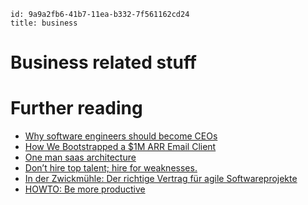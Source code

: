 ```
id: 9a9a2fb6-41b7-11ea-b332-7f561162cd24
title: business 
```

# Business related stuff

# Further reading

* [Why software engineers should become CEOs][1]
* [How We Bootstrapped a $1M ARR Email Client][2]
* [One man saas architecture][3]
* [Don’t hire top talent; hire for weaknesses.][4]
* [In der Zwickmühle: Der richtige Vertrag für agile Softwareprojekte][5]
* [HOWTO: Be more productive][6]


[1]: https://www.tlt21.com/why-software-engineers-should-become-ceos/
[2]: https://missiveapp.com/blog/how-we-built-1m-arr-email-client
[3]: https://anthonynsimon.com/blog/one-man-saas-architecture/
[4]: https://benjiweber.co.uk/blog/2021/04/10/dont-hire-top-talent-hire-for-weaknesses/
[5]: https://www.heise.de/news/In-der-Zwickmuehle-Der-richtige-Vertrag-fuer-agile-Softwareprojekte-6058394.html
[6]: http://www.aaronsw.com/weblog/productivity

